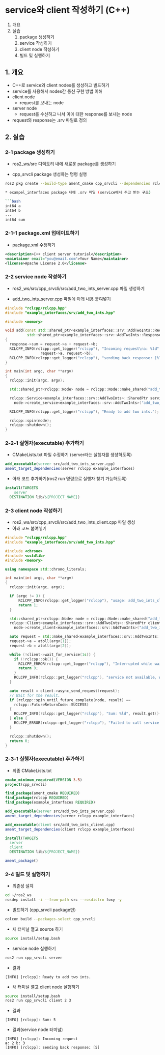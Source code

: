 # service와 client 작성하기 (C++)
1. 개요
2. 실습
   1. package 생성하기
   2. service 작성하기
   3. client node 작성하기
   4. 빌드 및 실행하기
## 1. 개요
* C++로 service와 client nodes를 생성하고 빌드하기
* service를 사용해서 nodes간 통신 구현 방법 이해
* client node
  * request를 보내는 node
* server node
  * request를 수신하고 나서 이에 대한 response를 보내는 node
* request와 response는 .srv 파일로 정의

## 2. 실습
### 2-1 package 생성하기
* ros2_ws/src 디렉토리 내에 새로운 package를 생성하기

* cpp_srvcli package 생성하는 명령 실행
```bash
ros2 pkg create --build-type ament_cmake cpp_srvcli --dependencies rclcpp example_interfaces

* exampel_interfaces package 내에 .srv 파일 (service에서 주고 받는 구조)

```bash
int64 a
int64 b
---
int64 sum
```

### 2-1-1 package.xml 업데이트하기
* package.xml 수정하기
```xml
<description>C++ client server tutorial</description>
<maintainer email="you@email.com">Your Name</maintainer>
<license>Apache License 2.0</license>
```

### 2-2 service node 작성하기
* ros2_ws/src/cpp_srvcli/src/add_two_ints_server.cpp 파일 생성하기

* add_two_ints_server.cpp 파일에 아래 내용 붙여넣기
```c++
#include "rclcpp/rclcpp.hpp"
#include "example_interfaces/srv/add_two_ints.hpp"

#include <memory>

void add(const std::shared_ptr<example_interfaces::srv::AddTwoInts::Request> request,
          std::shared_ptr<example_interfaces::srv::AddTwoInts::Response>      response)
{
  response->sum = request->a + request->b;
  RCLCPP_INFO(rclcpp::get_logger("rclcpp"), "Incoming request\na: %ld" " b: %ld",
                request->a, request->b);
  RCLCPP_INFO(rclcpp::get_logger("rclcpp"), "sending back response: [%ld]", (long int)response->sum);
}

int main(int argc, char **argv)
{
  rclcpp::init(argc, argv);

  std::shared_ptr<rclcpp::Node> node = rclcpp::Node::make_shared("add_two_ints_server");

  rclcpp::Service<example_interfaces::srv::AddTwoInts>::SharedPtr service =
    node->create_service<example_interfaces::srv::AddTwoInts>("add_two_ints", &add);

  RCLCPP_INFO(rclcpp::get_logger("rclcpp"), "Ready to add two ints.");

  rclcpp::spin(node);
  rclcpp::shutdown();
}
```
### 2-2-1 실행자(executable) 추가하기
* CMakeLists.txt 파일 수정하기 (server라는 실행자를 생성하도록)
```cmake
add_executable(server src/add_two_ints_server.cpp)
ament_target_dependencies(server rclcpp example_interfaces)
```

* 아래 코드 추가하기(ros2 run 명령으로 실행자 찾기 가능하도록)
```cmake
install(TARGETS
    server
  DESTINATION lib/${PROJECT_NAME})
```

### 2-3 client node 작성하기
* ros2_ws/src/cpp_srvcli/src/add_two_ints_client.cpp 파일 생성
* 아래 코드 붙여넣기
```c++
#include "rclcpp/rclcpp.hpp"
#include "example_interfaces/srv/add_two_ints.hpp"

#include <chrono>
#include <cstdlib>
#include <memory>

using namespace std::chrono_literals;

int main(int argc, char **argv)
{
  rclcpp::init(argc, argv);

  if (argc != 3) {
      RCLCPP_INFO(rclcpp::get_logger("rclcpp"), "usage: add_two_ints_client X Y");
      return 1;
  }

  std::shared_ptr<rclcpp::Node> node = rclcpp::Node::make_shared("add_two_ints_client");
  rclcpp::Client<example_interfaces::srv::AddTwoInts>::SharedPtr client =
    node->create_client<example_interfaces::srv::AddTwoInts>("add_two_ints");

  auto request = std::make_shared<example_interfaces::srv::AddTwoInts::Request>();
  request->a = atoll(argv[1]);
  request->b = atoll(argv[2]);

  while (!client->wait_for_service(1s)) {
    if (!rclcpp::ok()) {
      RCLCPP_ERROR(rclcpp::get_logger("rclcpp"), "Interrupted while waiting for the service. Exiting.");
      return 0;
    }
    RCLCPP_INFO(rclcpp::get_logger("rclcpp"), "service not available, waiting again...");
  }

  auto result = client->async_send_request(request);
  // Wait for the result.
  if (rclcpp::spin_until_future_complete(node, result) ==
    rclcpp::FutureReturnCode::SUCCESS)
  {
    RCLCPP_INFO(rclcpp::get_logger("rclcpp"), "Sum: %ld", result.get()->sum);
  } else {
    RCLCPP_ERROR(rclcpp::get_logger("rclcpp"), "Failed to call service add_two_ints");
  }

  rclcpp::shutdown();
  return 0;
}
```

### 2-3-1 실행자(executable) 추가하기
* 최종 CMakeLists.txt
```cmake
cmake_minimum_required(VERSION 3.5)
project(cpp_srvcli)

find_package(ament_cmake REQUIRED)
find_package(rclcpp REQUIRED)
find_package(example_interfaces REQUIRED)

add_executable(server src/add_two_ints_server.cpp)
ament_target_dependencies(server rclcpp example_interfaces)

add_executable(client src/add_two_ints_client.cpp)
ament_target_dependencies(client rclcpp example_interfaces)

install(TARGETS
  server
  client
  DESTINATION lib/${PROJECT_NAME})

ament_package()
```

### 2-4 빌드 및 실행하기
* 의존성 설치
```bash
cd ~/ros2_ws
rosdep install -i --from-path src --rosdistro foxy -y
```

* 빌드하기 (cpp_srvcli package만)
```bash
colcon build --packages-select cpp_srvcli
```
* 새 터미널 열고 source 하기
```bash
source install/setup.bash
```

* service node 실행하기
```bash
ros2 run cpp_srvcli server
```

* 결과
```
[INFO] [rclcpp]: Ready to add two ints.
```

* 새 터미널 열고 client node 실행하기
```bash
source install/setup.bash
ros2 run cpp_srvcli client 2 3
```

* 결과
```
[INFO] [rclcpp]: Sum: 5
```

* 결과(service node 터미널)
```
[INFO] [rclcpp]: Incoming request
a: 2 b: 3
[INFO] [rclcpp]: sending back response: [5]
```